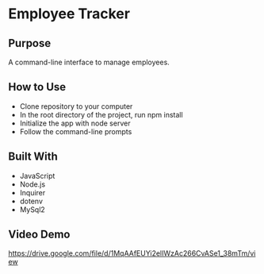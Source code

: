 # Employee Tracker

## Purpose
A command-line interface to manage employees.

## How to Use
* Clone repository to your computer
* In the root directory of the project, run npm install
* Initialize the app with node server
* Follow the command-line prompts

## Built With
* JavaScript
* Node.js
* Inquirer
* dotenv
* MySql2

## Video Demo
https://drive.google.com/file/d/1MqAAfEUYi2elIWzAc266CvASe1_38mTm/view
